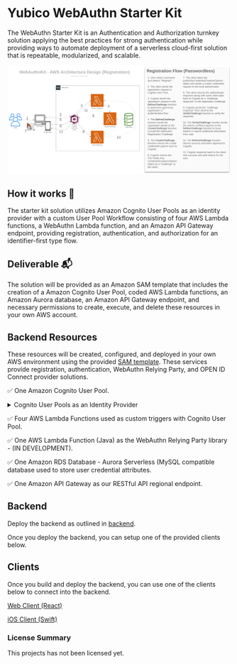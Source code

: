 # Yubico WebAuthn Starter Kit

The WebAuthn Starter Kit is an Authentication and Authorization turnkey solution applying the best practices for strong authentication while providing ways to automate deployment of a serverless cloud-first solution that is repeatable, modularized, and scalable. 
 
![WebAuthn Kit Architecture Diagram](./assets/architectural-diagram.svg)

## How it works 🔧 ##   

The starter kit solution utilizes Amazon Cognito User Pools as an identity provider with a custom User Pool Workflow consisting of four AWS Lambda functions, a WebAuthn Lambda function, and an Amazon API Gateway endpoint, providing registration, authentication, and authorization for an identifier-first type flow.

## Deliverable 📬 ##

The solution will be provided as an Amazon SAM template that includes the creation of a Amazon Cognito User Pool, coded AWS Lambda functions, an Amazon Aurora database, an Amazon API Gateway endpoint, and necessary permissions to create, execute, and delete these resources in your own AWS account.

## Backend Resources ##

These resources will be created, configured, and deployed in your own AWS environment using the provided [SAM template](https://github.com/Yubico/WebAuthnKit/blob/master/backend/template.yaml). These services provide registration, authentication, WebAuthn Relying Party, and OPEN ID Connect provider solutions.

✅  One Amazon Cognito User Pool.
<details><summary>Cognito User Pools as an Identity Provider</summary><p>

## About Cognito User Pools ##

Amazon Cognito User Pools is a full-featured user directory managed AWS service that handles user registration, authentication, and account recovery. Amazon Cognito user pools implements ID, Access, and Refresh Tokens as defined by the OpenID Connect (OIDC) open standard.

Note :book: : User Pools provided tokens can be used to obtain temporary AWS credentials—with permissions you define—to access other AWS services directly or resources through Amazon API Gateway using Amazon Cognito Federated Identities (Identity Pool). 

The WebAuthn Starter Kit relies on Cognito User Pools to store user information and handle the custom registration and authentication flow. The kit can be used to leverage Cognito Federated Identities (identity pool) for fine-grain user access to other AWS resources.
</p>
</details>
</p>

✅  Four AWS Lambda Functions used as custom triggers with Cognito User Pool.

✅  One AWS Lambda Function (Java) as the WebAuthn Relying Party library - (IN DEVELOPMENT).

✅  One Amazon RDS Database - Aurora Serverless (MySQL compatible database used to store user credential attributes.

✅  One Amazon API Gateway as our RESTful API regional endpoint.

## Backend

Deploy the backend as outlined in [backend](./backend/README.md).

Once you deploy the backend, you can setup one of the provided clients below.

## Clients ##

Once you build and deploy the backend, you can use one of the clients below to connect into the backend.

[Web Client (React)](https://github.com/yubico/WebAuthnKit/tree/master/clients/web/react)

[iOS Client (Swift)](https://github.com/Yubico/WebAuthnKit/tree/master/clients/iOS)

### License Summary

This projects has not been licensed yet.
